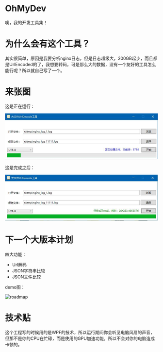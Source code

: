# OhMyDev
噢，我的开发工具集！

# 为什么会有这个工具？
其实很简单，原因是我要分析nginx日志，但是日志超级大，200GB起步，而且都是UrlEncoded的了，我想要转码，可是那么大的数据，没有一个友好的工具怎么能行呢？所以就自己写了一个。

# 来张图

这是正在运行：

![运行图](images/1.jpg)


这是完成之后：

![完成图](images/2.jpg)

# 下一个大版本计划
四大功能：
- Url解码
- JSON字符串比较
- JSON文件比较

demo图：

![roadmap](images/4.jpg)

# 技术贴
这个工程写的时候用的是WPF的技术，所以运行期间你会听见电脑风扇的声音，但那不是你的CPU在忙碌，而是使用的GPU加速功能，所以不会对你的电脑造成卡顿的。
